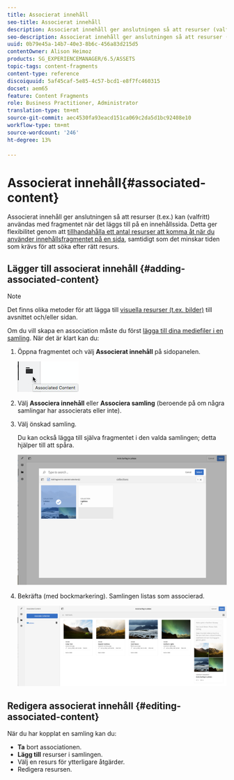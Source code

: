 ```yaml
---
title: Associerat innehåll
seo-title: Associerat innehåll
description: Associerat innehåll ger anslutningen så att resurser (valfritt) kan användas med fragmentet när det läggs till på en innehållssida.
seo-description: Associerat innehåll ger anslutningen så att resurser (valfritt) kan användas med fragmentet när det läggs till på en innehållssida.
uuid: 0b79e45a-14b7-40e3-8b6c-456a83d215d5
contentOwner: Alison Heimoz
products: SG_EXPERIENCEMANAGER/6.5/ASSETS
topic-tags: content-fragments
content-type: reference
discoiquuid: 5af45caf-5e85-4c57-bcd1-e8f7fc460315
docset: aem65
feature: Content Fragments
role: Business Practitioner, Administrator
translation-type: tm+mt
source-git-commit: aec4530fa93eacd151ca069c2da5d1bc92408e10
workflow-type: tm+mt
source-wordcount: '246'
ht-degree: 13%

---
```



# Associerat innehåll{#associated-content}

Associerat innehåll ger anslutningen så att resurser (t.ex.) kan (valfritt) användas med fragmentet när det läggs till på en innehållssida. Detta ger flexibilitet genom att [tillhandahålla ett antal resurser att komma åt när du använder innehållsfragmentet på en sida](/help/sites-authoring/content-fragments.md#using-associated-content), samtidigt som det minskar tiden som krävs för att söka efter rätt resurs.

## Lägger till associerat innehåll {#adding-associated-content}

>[!NOTE]
>
>Det finns olika metoder för att lägga till [visuella resurser (t.ex. bilder)](/help/assets/content-fragments/content-fragments.md#fragments-with-visual-assets) till avsnittet och/eller sidan.

Om du vill skapa en association måste du först [lägga till dina mediefiler i en samling](/help/assets/manage-collections.md#adding-assets-to-a-collection). När det är klart kan du:

1. Öppna fragmentet och välj **Associerat innehåll** på sidopanelen.

   ![chlimage_1-207](assets/chlimage_1-207.png)

1. Välj **Associera innehåll** eller **Associera samling** (beroende på om några samlingar har associerats eller inte).
1. Välj önskad samling.

   Du kan också lägga till själva fragmentet i den valda samlingen; detta hjälper till att spåra.

   ![cfm-6420-04](assets/cfm-6420-04.png)

1. Bekräfta (med bockmarkering). Samlingen listas som associerad.

   ![cfm-6420-05](assets/cfm-6420-05.png)

## Redigera associerat innehåll {#editing-associated-content}

När du har kopplat en samling kan du:

* **Ta** bort associationen.
* **Lägg till** resurser i samlingen.
* Välj en resurs för ytterligare åtgärder.
* Redigera resursen.

